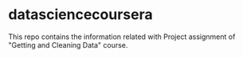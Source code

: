 datasciencecoursera
===================

This repo contains the information related with Project assignment of "Getting and Cleaning Data" course.